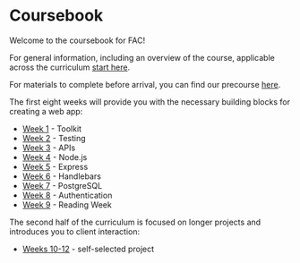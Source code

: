 # Coursebook

Welcome to the coursebook for FAC!

For general information, including an overview of the course, applicable across the curriculum [start here](general/README.md).

For materials to complete before arrival, you can find our precourse [here](precourse/README.md).

The first eight weeks will provide you with the necessary building blocks for creating a web app:
* [Week 1](week-1/README.md) - Toolkit
* [Week 2](week-2/README.md) - Testing
* [Week 3](week-3/README.md) - APIs
* [Week 4](week-4/README.md) - Node.js 
* [Week 5](week-5/README.md) - Express
* [Week 6](week-6/README.md) - Handlebars
* [Week 7](week-7/README.md) - PostgreSQL
* [Week 8](week-8/README.md) - Authentication
* [Week 9](week-9/README.md) - Reading Week

The second half of the curriculum is focused on longer projects and introduces you to client interaction:
+ [Weeks 10-12](./weeks-10-12) - self-selected project
